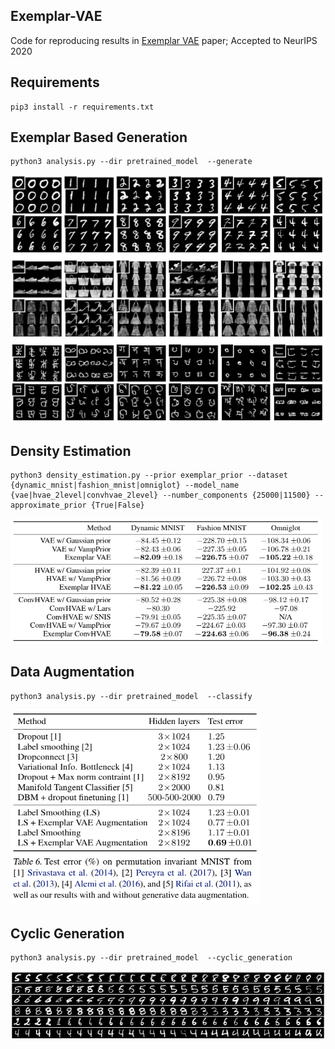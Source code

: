 ## Exemplar-VAE
Code for reproducing results in [Exemplar VAE](https://arxiv.org/abs/2004.04795) paper; Accepted to NeurIPS 2020

## Requirements
```
pip3 install -r requirements.txt
```

## Exemplar Based Generation
```
python3 analysis.py --dir pretrained_model  --generate
```
<img src="images/exemplar_generation.png" width="600"/>

## Density Estimation 
```
python3 density_estimation.py --prior exemplar_prior --dataset {dynamic_mnist|fashion_mnist|omniglot} --model_name {vae|hvae_2level|convhvae_2level} --number_components {25000|11500} --approximate_prior {True|False} 
```
<img src="images/density_estimation.png" width="500"/>


## Data Augmentation
```
python3 analysis.py --dir pretrained_model  --classify
```
<img src="images/data_augmentation.png" width="400"/>


## Cyclic Generation
```
python3 analysis.py --dir pretrained_model  --cyclic_generation
```
<img src="images/cyclic_generation.png" width="600"/>

